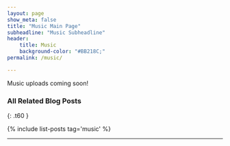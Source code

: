 ```yaml
---
layout: page
show_meta: false
title: "Music Main Page"
subheadline: "Music Subheadline"
header:
    title: Music
    background-color: "#BB218C;"
permalink: /music/

---
```


Music uploads coming soon!

### All Related Blog Posts
{: .t60 }

{% include list-posts tag='music' %}

---


